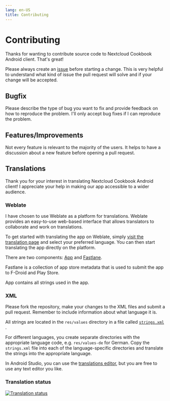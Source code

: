 ```yaml
---
lang: en-US
title: Contributing
---
```


# Contributing

Thanks for wanting to contribute source code to Nextcloud Cookbook Android client.
That's great!

Please always create an [issue](https://github.com/lneugebauer/nextcloud-cookbook/issues) before starting a change.
This is very helpful to understand what kind of issue the pull request will solve and if your change will be accepted.

## Bugfix

Please describe the type of bug you want to fix and provide feedback on how to reproduce the problem.
I'll only accept bug fixes if I can reproduce the problem.

## Features/Improvements

Not every feature is relevant to the majority of the users.
It helps to have a discussion about a new feature before opening a pull request.

## Translations

Thank you for your interest in translating Nextcloud Cookbook Android client!
I appreciate your help in making our app accessible to a wider audience.

### Weblate

I have chosen to use Weblate as a platform for translations.
Weblate provides an easy-to-use web-based interface that allows translators to collaborate and work on translations.

To get started with translating the app on Weblate, simply [visit the translation page](https://hosted.weblate.org/engage/nextcloud-cookbook/) and select your preferred language.
You can then start translating the app directly on the platform.

There are two components: [App](https://hosted.weblate.org/projects/nextcloud-cookbook/app/) and [Fastlane](https://hosted.weblate.org/projects/nextcloud-cookbook/fastlane/).

Fastlane is a collection of app store metadata that is used to submit the app to F-Droid and Play Store.

App contains all strings used in the app.

### XML

Please fork the repository, make your changes to the XML files and submit a pull request. Remember
to include information about what language it is.

All strings are located in the `res/values` directory in a file
called [`strings.xml`](https://github.com/lneugebauer/nextcloud-cookbook/blob/main/app/src/main/res/values/strings.xml)
.

For different languages, you create separate directories with the appropriate language code,
e.g. `res/values-de` for German.
Copy the `strings.xml` file into each of the language-specific directories and translate the strings
into the appropriate language.

In Android Studio, you can use
the [translations editor](https://developer.android.com/studio/write/translations-editor), but you
are free to use any text editor you like.

### Translation status

[![Translation status](https://hosted.weblate.org/widget/nextcloud-cookbook/multi-auto.svg)](https://hosted.weblate.org/engage/nextcloud-cookbook/)